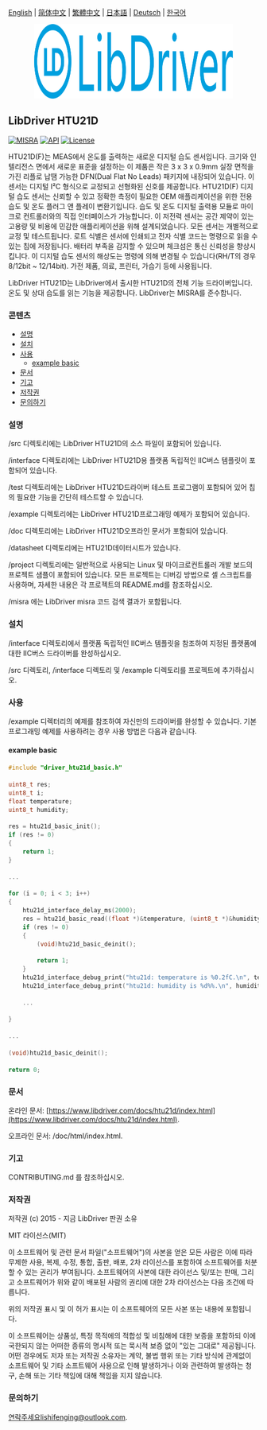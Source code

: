 [English](/README.md) | [ 简体中文](/README_zh-Hans.md) | [繁體中文](/README_zh-Hant.md) | [日本語](/README_ja.md) | [Deutsch](/README_de.md) | [한국어](/README_ko.md)

<div align=center>
<img src="/doc/image/logo.svg" width="400" height="150"/>
</div>

## LibDriver HTU21D

[![MISRA](https://img.shields.io/badge/misra-compliant-brightgreen.svg)](/misra/README.md) [![API](https://img.shields.io/badge/api-reference-blue.svg)](https://www.libdriver.com/docs/htu21d/index.html) [![License](https://img.shields.io/badge/license-MIT-brightgreen.svg)](/LICENSE)

HTU21D(F)는 MEAS에서 온도를 출력하는 새로운 디지털 습도 센서입니다. 크기와 인텔리전스 면에서 새로운 표준을 설정하는 이 제품은 작은 3 x 3 x 0.9mm 실장 면적을 가진 리플로 납땜 가능한 DFN(Dual Flat No Leads) 패키지에 내장되어 있습니다. 이 센서는 디지털 I²C 형식으로 교정되고 선형화된 신호를 제공합니다. HTU21D(F) 디지털 습도 센서는 신뢰할 수 있고 정확한 측정이 필요한 OEM 애플리케이션을 위한 전용 습도 및 온도 플러그 앤 플레이 변환기입니다. 습도 및 온도 디지털 출력용 모듈로 마이크로 컨트롤러와의 직접 인터페이스가 가능합니다. 이 저전력 센서는 공간 제약이 있는 고용량 및 비용에 민감한 애플리케이션을 위해 설계되었습니다. 모든 센서는 개별적으로 교정 및 테스트됩니다. 로트 식별은 센서에 인쇄되고 전자 식별 코드는 명령으로 읽을 수 있는 칩에 저장됩니다. 배터리 부족을 감지할 수 있으며 체크섬은 통신 신뢰성을 향상시킵니다. 이 디지털 습도 센서의 해상도는 명령에 의해 변경될 수 있습니다(RH/T의 경우 8/12bit ~ 12/14bit). 가전 제품, 의료, 프린터, 가습기 등에 사용됩니다.

LibDriver HTU21D는 LibDriver에서 출시한 HTU21D의 전체 기능 드라이버입니다. 온도 및 상대 습도를 읽는 기능을 제공합니다. LibDriver는 MISRA를 준수합니다.

### 콘텐츠

  - [설명](#설명)
  - [설치](#설치)
  - [사용](#사용)
    - [example basic](#example-basic)
  - [문서](#문서)
  - [기고](#기고)
  - [저작권](#저작권)
  - [문의하기](#문의하기)

### 설명

/src 디렉토리에는 LibDriver HTU21D의 소스 파일이 포함되어 있습니다.

/interface 디렉토리에는 LibDriver HTU21D용 플랫폼 독립적인 IIC버스 템플릿이 포함되어 있습니다.

/test 디렉토리에는 LibDriver HTU21D드라이버 테스트 프로그램이 포함되어 있어 칩의 필요한 기능을 간단히 테스트할 수 있습니다.

/example 디렉토리에는 LibDriver HTU21D프로그래밍 예제가 포함되어 있습니다.

/doc 디렉토리에는 LibDriver HTU21D오프라인 문서가 포함되어 있습니다.

/datasheet 디렉토리에는 HTU21D데이터시트가 있습니다.

/project 디렉토리에는 일반적으로 사용되는 Linux 및 마이크로컨트롤러 개발 보드의 프로젝트 샘플이 포함되어 있습니다. 모든 프로젝트는 디버깅 방법으로 셸 스크립트를 사용하며, 자세한 내용은 각 프로젝트의 README.md를 참조하십시오.

/misra 에는 LibDriver misra 코드 검색 결과가 포함됩니다.

### 설치

/interface 디렉토리에서 플랫폼 독립적인 IIC버스 템플릿을 참조하여 지정된 플랫폼에 대한 IIC버스 드라이버를 완성하십시오.

/src 디렉토리, /interface 디렉토리 및 /example 디렉토리를 프로젝트에 추가하십시오.

### 사용

/example 디렉터리의 예제를 참조하여 자신만의 드라이버를 완성할 수 있습니다. 기본 프로그래밍 예제를 사용하려는 경우 사용 방법은 다음과 같습니다.

#### example basic

```C
#include "driver_htu21d_basic.h"

uint8_t res;
uint8_t i;
float temperature;
uint8_t humidity;

res = htu21d_basic_init();
if (res != 0)
{
    return 1;
}

...

for (i = 0; i < 3; i++)
{
    htu21d_interface_delay_ms(2000);
    res = htu21d_basic_read((float *)&temperature, (uint8_t *)&humidity);
    if (res != 0)
    {
        (void)htu21d_basic_deinit();

        return 1;
    }
    htu21d_interface_debug_print("htu21d: temperature is %0.2fC.\n", temperature);
    htu21d_interface_debug_print("htu21d: humidity is %d%%.\n", humidity); 
    
    ...
        
}

...

(void)htu21d_basic_deinit();

return 0;
```

### 문서

온라인 문서: [https://www.libdriver.com/docs/htu21d/index.html](https://www.libdriver.com/docs/htu21d/index.html).

오프라인 문서: /doc/html/index.html.

### 기고

CONTRIBUTING.md 를 참조하십시오.

### 저작권

저작권 (c) 2015 - 지금 LibDriver 판권 소유

MIT 라이선스(MIT)

이 소프트웨어 및 관련 문서 파일("소프트웨어")의 사본을 얻은 모든 사람은 이에 따라 무제한 사용, 복제, 수정, 통합, 출판, 배포, 2차 라이선스를 포함하여 소프트웨어를 처분할 수 있는 권리가 부여됩니다. 소프트웨어의 사본에 대한 라이선스 및/또는 판매, 그리고 소프트웨어가 위와 같이 배포된 사람의 권리에 대한 2차 라이선스는 다음 조건에 따릅니다.

위의 저작권 표시 및 이 허가 표시는 이 소프트웨어의 모든 사본 또는 내용에 포함됩니다.

이 소프트웨어는 상품성, 특정 목적에의 적합성 및 비침해에 대한 보증을 포함하되 이에 국한되지 않는 어떠한 종류의 명시적 또는 묵시적 보증 없이 "있는 그대로" 제공됩니다. 어떤 경우에도 저자 또는 저작권 소유자는 계약, 불법 행위 또는 기타 방식에 관계없이 소프트웨어 및 기타 소프트웨어 사용으로 인해 발생하거나 이와 관련하여 발생하는 청구, 손해 또는 기타 책임에 대해 책임을 지지 않습니다.

### 문의하기

연락주세요lishifenging@outlook.com.